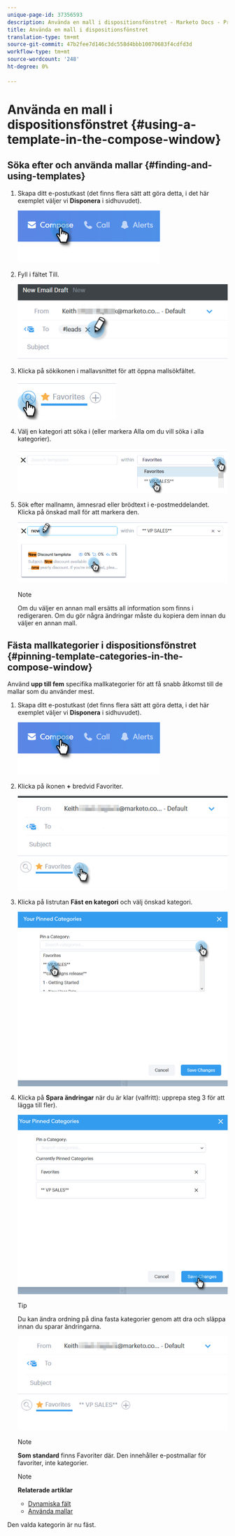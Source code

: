 ```yaml
---
unique-page-id: 37356593
description: Använda en mall i dispositionsfönstret - Marketo Docs - Produktdokumentation
title: Använda en mall i dispositionsfönstret
translation-type: tm+mt
source-git-commit: 47b2fee7d146c3dc558d4bbb10070683f4cdfd3d
workflow-type: tm+mt
source-wordcount: '248'
ht-degree: 0%

---
```



# Använda en mall i dispositionsfönstret {#using-a-template-in-the-compose-window}

## Söka efter och använda mallar {#finding-and-using-templates}

1. Skapa ditt e-postutkast (det finns flera sätt att göra detta, i det här exemplet väljer vi **Disponera** i sidhuvudet).

   ![](assets/one-6.png)

1. Fyll i fältet Till.

   ![](assets/searching-two.png)

1. Klicka på sökikonen i mallavsnittet för att öppna mallsökfältet.

   ![](assets/searching-three.png)

1. Välj en kategori att söka i (eller markera Alla om du vill söka i alla kategorier).

   ![](assets/searching-four.png)

1. Sök efter mallnamn, ämnesrad eller brödtext i e-postmeddelandet. Klicka på önskad mall för att markera den.

   ![](assets/searching-five.png)

   >[!NOTE]
   >
   >Om du väljer en annan mall ersätts all information som finns i redigeraren. Om du gör några ändringar måste du kopiera dem innan du väljer en annan mall.

## Fästa mallkategorier i dispositionsfönstret {#pinning-template-categories-in-the-compose-window}

Använd **upp till fem** specifika mallkategorier för att få snabb åtkomst till de mallar som du använder mest.

1. Skapa ditt e-postutkast (det finns flera sätt att göra detta, i det här exemplet väljer vi **Disponera** i sidhuvudet).

   ![](assets/one-6.png)

1. Klicka på ikonen **+** bredvid Favoriter.

   ![](assets/pinning-two.png)

1. Klicka på listrutan **Fäst en kategori** och välj önskad kategori.

   ![](assets/pinning-three.png)

1. Klicka på **Spara ändringar** när du är klar (valfritt): upprepa steg 3 för att lägga till fler).

   ![](assets/pinning-four.png)

   >[!TIP]
   >
   >Du kan ändra ordning på dina fasta kategorier genom att dra och släppa innan du sparar ändringarna.

   ![](assets/pinning-five.png)

   >[!NOTE]
   >
   >**Som standard** finns Favoriter där. Den innehåller e-postmallar för favoriter, inte kategorier.

   >[!NOTE]
   >
   >**Relaterade artiklar**
   >
   >    
   >    
   >    * [Dynamiska fält](http://docs.marketo.com/x/wwDb)
   >    * [Använda mallar](http://docs.marketo.com/display/DOCS/Templates)


Den valda kategorin är nu fäst.